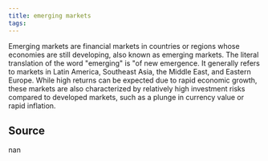 ```yaml
---
title: emerging markets
tags: 
---
```


Emerging markets are financial markets in countries or regions whose economies are still developing, also known as emerging markets. The literal translation of the word "emerging" is "of new emergence. It generally refers to markets in Latin America, Southeast Asia, the Middle East, and Eastern Europe. While high returns can be expected due to rapid economic growth, these markets are also characterized by relatively high investment risks compared to developed markets, such as a plunge in currency value or rapid inflation.

## Source
nan